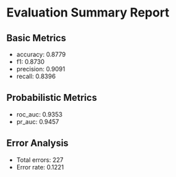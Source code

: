 # Evaluation Summary Report

## Basic Metrics

- accuracy: 0.8779
- f1: 0.8730
- precision: 0.9091
- recall: 0.8396

## Probabilistic Metrics

- roc_auc: 0.9353
- pr_auc: 0.9457

## Error Analysis

- Total errors: 227
- Error rate: 0.1221
